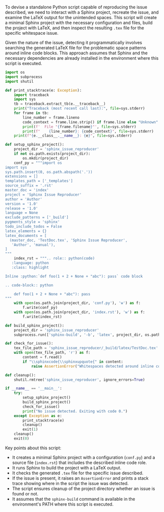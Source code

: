 To devise a standalone Python script capable of reproducing the issue described, we need to interact with a Sphinx project, recreate the issue, and examine the LaTeX output for the unintended spaces. This script will create a minimal Sphinx project with the necessary configuration and files, build the project with LaTeX, and then inspect the resulting `.tex` file for the specific whitespace issue.

Given the nature of the issue, detecting it programmatically involves searching the generated LaTeX file for the problematic space patterns around inline code blocks. This approach assumes that Sphinx and the necessary dependencies are already installed in the environment where this script is executed.

```python
import os
import subprocess
import shutil

def print_stacktrace(e: Exception):
    import traceback
    import sys
    tb = traceback.extract_tb(e.__traceback__)
    print("Traceback (most recent call last):", file=sys.stderr)
    for frame in tb:
        line_number = frame.lineno
        code_context = frame.line.strip() if frame.line else "Unknown"
        print(f'  File "{frame.filename}"', file=sys.stderr)
        print(f"    {line_number}: {code_context}", file=sys.stderr)
    print(f"{e.__class__.__name__}: {e}", file=sys.stderr)

def setup_sphinx_project():
    project_dir = 'sphinx_issue_reproducer'
    if not os.path.exists(project_dir):
        os.mkdir(project_dir)
    conf_py = """import os
import sys
sys.path.insert(0, os.path.abspath('.'))
extensions = []
templates_path = ['_templates']
source_suffix = '.rst'
master_doc = 'index'
project = 'Sphinx Issue Reproducer'
author = 'Author'
version = '1.0'
release = '1.0'
language = None
exclude_patterns = ['_build']
pygments_style = 'sphinx'
todo_include_todos = False
latex_elements = {}
latex_documents = [
  (master_doc, 'TestDoc.tex', 'Sphinx Issue Reproducer',
   'Author', 'manual'),
]
"""
    index_rst = """.. role:: python(code)
   :language: python
   :class: highlight

Inline :python:`def foo(1 + 2 + None + "abc"): pass` code block

.. code-block:: python

    def foo(1 + 2 + None + "abc"): pass
"""
    with open(os.path.join(project_dir, 'conf.py'), 'w') as f:
        f.write(conf_py)
    with open(os.path.join(project_dir, 'index.rst'), 'w') as f:
        f.write(index_rst)

def build_sphinx_project():
    project_dir = 'sphinx_issue_reproducer'
    subprocess.run(['sphinx-build', '-b', 'latex', project_dir, os.path.join(project_dir, '_build/latex')], check=True)

def check_for_issue():
    tex_file_path = 'sphinx_issue_reproducer/_build/latex/TestDoc.tex'
    with open(tex_file_path, 'r') as f:
        content = f.read()
        if "\\sphinxcode{\\sphinxupquote{" in content:
            raise AssertionError("Whitespaces detected around inline code blocks in LaTeX output.")

def cleanup():
    shutil.rmtree('sphinx_issue_reproducer', ignore_errors=True)

if __name__ == '__main__':
    try:
        setup_sphinx_project()
        build_sphinx_project()
        check_for_issue()
        print("No issue detected. Exiting with code 0.")
    except Exception as e:
        print_stacktrace(e)
        cleanup()
        exit(1)
    cleanup()
    exit(0)
```

Key points about this script:
- It creates a minimal Sphinx project with a configuration (`conf.py`) and a source file (`index.rst`) that includes the described inline code role.
- It runs Sphinx to build the project with a LaTeX output.
- It checks the generated `.tex` file for the specific issue described.
- If the issue is present, it raises an `AssertionError` and prints a stack trace showing where in the script the issue was detected.
- The script ensures cleanup of the project directory whether an issue is found or not.
- It assumes that the `sphinx-build` command is available in the environment's PATH where this script is executed.